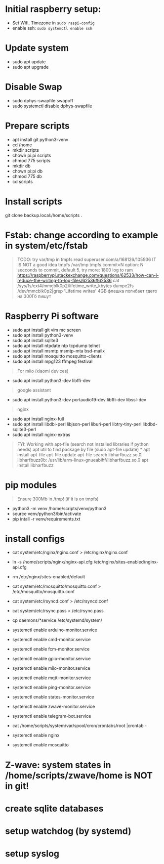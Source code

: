 # Initial raspberry setup:
* Set Wifi, Timezone in `sudo raspi-config`
* enable ssh: `sudo systemctl enable ssh`
# Update system
* sudo apt update
* sudo apt upgrade

# Disable Swap
* sudo dphys-swapfile swapoff
* sudo systemctl disable dphys-swapfile

# Prepare scripts
* apt install git python3-venv
* cd /home
* mkdir scripts
* chown pi:pi scripts
* chmod 775 scripts
* mkdir db
* chown pi:pi db
* chmod 775 db
* cd scripts

# Install scripts
git clone backup.local:/home/scripts .

# Fstab: change according to example in system/etc/fstab
> TODO: try var/tmp in tmpfs
> read  superuser.com/a/168126/105936 IT IS NOT a good idea
> tmpfs /var/tmp tmpfs
> commit=N option: N secconds to commit, default 5, try more: 1800
> log to ram https://raspberrypi.stackexchange.com/questions/62533/how-can-i-reduce-the-writing-to-log-files/62536#62536
> cat /sys/fs/ext4/mmcblk0p2/lifetime_write_kbytes
> dumpe2fs /dev/mmcblk0p2|grep 'Lifetime writes'
> 4GB флешка погибает гдето на 300Гб пишут

# Raspberry Pi software
* sudo apt install git vim mc screen
* sudo apt install python3-venv
* sudo apt install sqlite3
* sudo apt install ntpdate ntp tcpdump telnet
* sudo apt install msmtp msmtp-mta bsd-mailx
* sudo apt install mosquitto mosquitto-clients
* sudo apt install mpg123 ffmpeg festival
> For miio (xiaomi devices)
* sudo apt install python3-dev libffi-dev
> google assistant
* sudo apt install python3-dev portaudio19-dev libffi-dev libssl-dev
> nginx
* sudo apt install nginx-full
* sudo apt install libdbi-perl libjson-perl liburi-perl libtry-tiny-perl libdbd-sqlite3-perl
* sudo apt install nginx-extras

> FYI: Working with apt-file (search not installed libraries if python needs)
> apt util to find package by file (sudo apt-file update) *
> apt install apt-file
> apt-file update
> apt-file search libharfbuzz.so.0
> libharfbuzz0b: /usr/lib/arm-linux-gnueabihf/libharfbuzz.so.0
> apt install libharfbuzz


# pip modules
> Ensure 300Mb in /tmp! (if it is on tmpfs)
* python3 -m venv /home/scripts/venv/python3
* source venv/python3/bin/activate
* pip intall -r venv/requirements.txt

# install configs
* cat system/etc/nginx/nginx.conf > /etc/nginx/nginx.conf
* ln -s /home/scripts/nginx/nginx-api.cfg /etc/nginx/sites-enabled/nginx-api.cfg
* rm /etc/nginx/sites-enabled/default

* cat system/etc/mosquitto/mosquitto.conf > /etc/mosquitto/mosquitto.conf 

* cat system/etc/rsyncd.conf > /etc/rsyncd.conf
* cat system/etc/rsync.pass > /etc/rsync.pass

* cp daemons/*service /etc/systemd/system/
* systemctl enable arduino-monitor.service
* systemctl enable cmd-monitor.service
* systemctl enable fcm-monitor.service
* systemctl enable gpio-monitor.service
* systemctl enable miio-monitor.service
* systemctl enable mqtt-monitor.service
* systemctl enable ping-monitor.service
* systemctl enable states-monitor.service
* systemctl enable zwave-monitor.service
* systemctl enable telegram-bot.service

* cat /home/scripts/system/var/spool/cron/crontabs/root |crontab -

* systemctl enable nginx
* systemctl enable mosquitto

# Z-wave: system states in /home/scripts/zwave/home is NOT in git!

# create sqlite databases

# setup watchdog (by systemd)

# setup syslog
